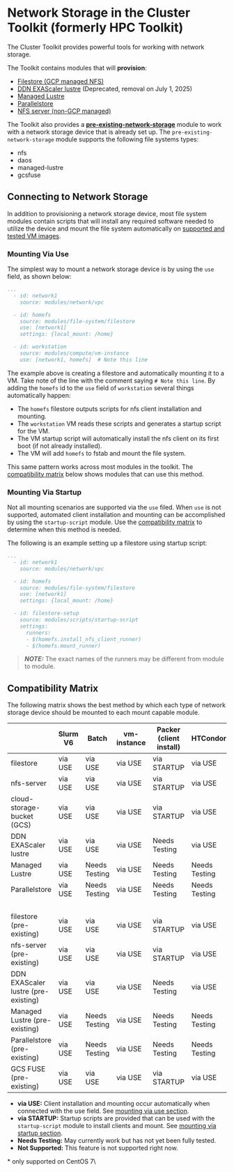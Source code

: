 # Network Storage in the Cluster Toolkit (formerly HPC Toolkit)

The Cluster Toolkit provides powerful tools for working with network
storage.

The Toolkit contains modules that will **provision**:

- [Filestore (GCP managed NFS)][filestore]
- [DDN EXAScaler lustre][ddn-exascaler] (Deprecated, removal on July 1, 2025)
- [Managed Lustre][managed-lustre]
- [Parallelstore][parallelstore]
- [NFS server (non-GCP managed)][nfs-server]

The Toolkit also provides a **[pre-existing-network-storage]** module to work
with a network storage device that is already set up. The
`pre-existing-network-storage` module supports the following file systems types:

- nfs
- daos
- managed-lustre
- gcsfuse

## Connecting to Network Storage

In addition to provisioning a network storage device, most file system modules
contain scripts that will install any required software needed to utilize the
device and mount the file system automatically on
[supported and tested VM images](./vm-images.md).

### Mounting Via Use

The simplest way to mount a network storage device is by using the `use` field,
as shown below:

```yaml
...
  - id: network1
    source: modules/network/vpc

  - id: homefs
    source: modules/file-system/filestore
    use: [network1]
    settings: {local_mount: /home}

  - id: workstation
    source: modules/compute/vm-instance
    use: [network1, homefs]  # Note this line
```

The example above is creating a filestore and automatically mounting it to a VM.
Take note of the line with the comment saying `# Note this line`. By adding the
`homefs` id to the `use` field of `workstation` several things automatically
happen:

- The `homefs` filestore outputs scripts for nfs client installation and
  mounting.
- The `workstation` VM reads these scripts and generates a startup script for
  the VM.
- The VM startup script will automatically install the nfs client on its first
  boot (if not already installed).
- The VM will add `homefs` to fstab and mount the file system.

This same pattern works across most modules in the toolkit. The
[compatibility matrix](#compatibility-matrix) below shows modules that can use
this method.

### Mounting Via Startup

Not all mounting scenarios are supported via the `use` filed. When `use` is not
supported, automated client installation and mounting can be accomplished by
using the `startup-script` module. Use the
[compatibility matrix](#compatibility-matrix) to determine when this method is
needed.

The following is an example setting up a filestore using startup script:

```yaml
...
  - id: network1
    source: modules/network/vpc

  - id: homefs
    source: modules/file-system/filestore
    use: [network1]
    settings: {local_mount: /home}

  - id: filestore-setup
    source: modules/scripts/startup-script
    settings:
      runners:
      - $(homefs.install_nfs_client_runner)
      - $(homefs.mount_runner)
```

> **_NOTE:_** The exact names of the runners may be different from module to
> module.

## Compatibility Matrix

The following matrix shows the best method by which each type of network storage
device should be mounted to each mount capable module.

&nbsp; | Slurm V6 | Batch | vm-instance | Packer (client install) | HTCondor\* | PBS Pro\*
-- | -- | -- | -- | -- | -- | --
filestore | via USE | via USE | via USE | via STARTUP | via USE | via USE
nfs-server | via USE | via USE | via USE | via STARTUP | via USE | via USE
cloud-storage-bucket (GCS)| via USE | via USE | via USE | via STARTUP | via USE | via USE
DDN EXAScaler lustre | via USE | via USE | via USE | Needs Testing | via USE | via USE
Managed Lustre | via USE | Needs Testing | via USE | Needs Testing | Needs Testing |  Needs Testing
Parallelstore | via USE | Needs Testing | via USE | Needs Testing | Needs Testing | Needs Testing
  |  |   |   |   |   |  
filestore (pre-existing) | via USE | via USE | via USE | via STARTUP | via USE | via USE
nfs-server (pre-existing) | via USE | via USE | via USE | via STARTUP | via USE | via USE
DDN EXAScaler lustre (pre-existing) | via USE | via USE | via USE | Needs Testing | via USE | via USE
Managed Lustre (pre-existing) | via USE| Needs Testing | via USE | Needs Testing | Needs Testing |  Needs Testing
Parallelstore (pre-existing) | via USE | Needs Testing | via USE | Needs Testing | Needs Testing | Needs Testing
GCS FUSE (pre-existing) | via USE | via USE | via USE | via STARTUP | via USE | Needs Testing

- **via USE:** Client installation and mounting occur automatically when
  connected with the use field. See
  [mounting via use section](#mounting-via-use).
- **via STARTUP:** Startup scripts are provided that can be used with the
  `startup-script` module to install clients and mount. See
  [mounting via startup section](#mounting-via-startup).
- **Needs Testing:** May currently work but has not yet been fully tested.
- **Not Supported:** This feature is not supported right now.

\* only supported on CentOS 7\

[filestore]: ../modules/file-system/filestore/README.md
[pre-existing-network-storage]: ../modules/file-system/pre-existing-network-storage/README.md
[ddn-exascaler]: ../community/modules/file-system/DDN-EXAScaler/README.md
[managed-lustre]: ../modules/file-system/managed-lustre/README.md
[parallelstore]: ../modules/file-system/parallelstore/README.md
[nfs-server]: ../community/modules/file-system/nfs-server/README.md

